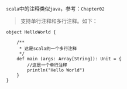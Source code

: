 `scala`中的注释类似`java`，参考：`Chapter02`
> 支持单行注释和多行注释。如下：

```
object HelloWorld {

    /**
     * 这是scala的一个多行注释
     */
    def main (args: Array[String]): Unit = {
        //这是一个单行注释
        println("Hello World")
    }
}

```